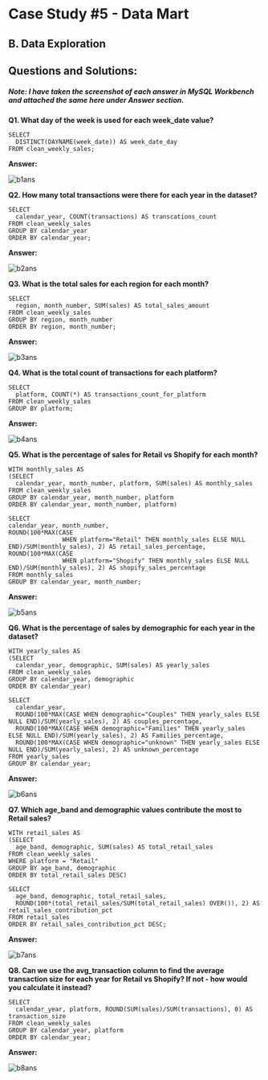 # Case Study #5 - Data Mart

## B. Data Exploration

## Questions and Solutions:

##### Note: I have taken the screenshot of each answer in MySQL Workbench and attached the same here under Answer section.

**Q1. What day of the week is used for each week_date value?**

```
SELECT 
  DISTINCT(DAYNAME(week_date)) AS week_date_day 
FROM clean_weekly_sales;

```

**Answer:**


![b1ans](https://github.com/rakeshbangla41/8_Week_SQL_Challenge/assets/132288134/7ca0073c-0e05-474e-815e-e145b41aa205)


**Q2. How many total transactions were there for each year in the dataset?**

```
SELECT 
  calendar_year, COUNT(transactions) AS transcations_count 
FROM clean_weekly_sales 
GROUP BY calendar_year 
ORDER BY calendar_year;

```

**Answer:**

![b2ans](https://github.com/rakeshbangla41/8_Week_SQL_Challenge/assets/132288134/4ccc0894-76ac-4468-b532-306ff0985e9e)


**Q3. What is the total sales for each region for each month?**

```
SELECT 
  region, month_number, SUM(sales) AS total_sales_amount 
FROM clean_weekly_sales 
GROUP BY region, month_number 
ORDER BY region, month_number;

```

**Answer:**


![b3ans](https://github.com/rakeshbangla41/8_Week_SQL_Challenge/assets/132288134/a271ad38-a8d7-420d-8ab6-29eff9294662)


**Q4. What is the total count of transactions for each platform?**

```
SELECT
  platform, COUNT(*) AS transactions_count_for_platform
FROM clean_weekly_sales
GROUP BY platform;

```

**Answer:**


![b4ans](https://github.com/rakeshbangla41/8_Week_SQL_Challenge/assets/132288134/ae66a01b-3318-4c7a-9aa1-a18dfc3afeb6)


**Q5. What is the percentage of sales for Retail vs Shopify for each month?**

```
WITH monthly_sales AS
(SELECT 
  calendar_year, month_number, platform, SUM(sales) AS monthly_sales 
FROM clean_weekly_sales 
GROUP BY calendar_year, month_number, platform 
ORDER BY calendar_year, month_number, platform)

SELECT 
calendar_year, month_number,
ROUND(100*MAX(CASE
	           WHEN platform="Retail" THEN monthly_sales ELSE NULL END)/SUM(monthly_sales), 2) AS retail_sales_percentage,
ROUND(100*MAX(CASE
	           WHEN platform="Shopify" THEN monthly_sales ELSE NULL END)/SUM(monthly_sales), 2) AS shopify_sales_percentage
FROM monthly_sales
GROUP BY calendar_year, month_number;

```

**Answer:**


![b5ans](https://github.com/rakeshbangla41/8_Week_SQL_Challenge/assets/132288134/b0ca8234-2529-4b77-a9b2-0f4482343afb)


**Q6. What is the percentage of sales by demographic for each year in the dataset?**

```
WITH yearly_sales AS
(SELECT 
  calendar_year, demographic, SUM(sales) AS yearly_sales 
FROM clean_weekly_sales 
GROUP BY calendar_year, demographic 
ORDER BY calendar_year)

SELECT 
  calendar_year,
  ROUND(100*MAX(CASE WHEN demographic="Couples" THEN yearly_sales ELSE NULL END)/SUM(yearly_sales), 2) AS couples_percentage,
  ROUND(100*MAX(CASE WHEN demographic="Families" THEN yearly_sales ELSE NULL END)/SUM(yearly_sales), 2) AS Families_percentage,
  ROUND(100*MAX(CASE WHEN demographic="unknown" THEN yearly_sales ELSE NULL END)/SUM(yearly_sales), 2) AS unknown_percentage
FROM yearly_sales
GROUP BY calendar_year;

```

**Answer:**


![b6ans](https://github.com/rakeshbangla41/8_Week_SQL_Challenge/assets/132288134/b52ea1cb-37db-4623-b8b3-e15305cfe96b)


**Q7. Which age_band and demographic values contribute the most to Retail sales?**

```
WITH retail_sales AS 
(SELECT 
  age_band, demographic, SUM(sales) AS total_retail_sales 
FROM clean_weekly_sales 
WHERE platform = "Retail" 
GROUP BY age_band, demographic 
ORDER BY total_retail_sales DESC)

SELECT 
  age_band, demographic, total_retail_sales, 
  ROUND(100*(total_retail_sales/SUM(total_retail_sales) OVER()), 2) AS retail_sales_contribution_pct 
FROM retail_sales 
ORDER BY retail_sales_contribution_pct DESC;

```

**Answer:**


![b7ans](https://github.com/rakeshbangla41/8_Week_SQL_Challenge/assets/132288134/96037b90-38b3-43ff-a779-6ae63d884333)


**Q8. Can we use the avg_transaction column to find the average transaction size for each year for Retail vs Shopify? If not - how would you calculate it instead?**

```
SELECT 
  calendar_year, platform, ROUND(SUM(sales)/SUM(transactions), 0) AS transaction_size 
FROM clean_weekly_sales 
GROUP BY calendar_year, platform 
ORDER BY calendar_year;

```

**Answer:**


![b8ans](https://github.com/rakeshbangla41/8_Week_SQL_Challenge/assets/132288134/19bc7cf1-10f7-40ba-99ad-c6da09ca472a)


















